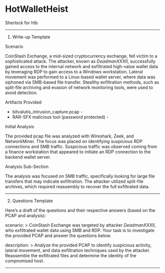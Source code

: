 # HotWalletHeist
Sherlock for htb

---

1. Write-up Template

Scenario

CoinStash Exchange, a mid-sized cryptocurrency exchange, fell victim to a sophisticated attack. The attacker, known as *DeadmanXXXII*, successfully gained access to the internal network and exfiltrated high-value wallet data by leveraging RDP to gain access to a Windows workstation. Lateral movement was performed to a Linux-based wallet server, where data was siphoned via SMB-based file transfer. Stealthy exfiltration methods, such as split-file archiving and evasion of network monitoring tools, were used to avoid detection.

Artifacts Provided

- bitvalutis_intrusion_capture.pcap - *<insert file hash here>*
- RAR-SFX malicious tool (password protected) - *<insert file hash here>*

Initial Analysis

The provided pcap file was analyzed with Wireshark, Zeek, and NetworkMiner. The focus was placed on identifying suspicious RDP connections and SMB traffic. Suspicious traffic was observed coming from a finance workstation that appeared to initiate an RDP connection to the backend wallet server.

Analysis Sub-Section

The analysis was focused on SMB traffic, specifically looking for large file transfers that may indicate exfiltration. The attacker utilized split-file archives, which required reassembly to recover the full exfiltrated data.


---

2. Questions Template

Here’s a draft of the questions and their respective answers (based on the PCAP and analysis):

scenario: >
  CoinStash Exchange was targeted by attacker *DeadmanXXXII*, who exfiltrated wallet data using SMB and RDP. Your task is to investigate the provided PCAP and answer the questions below.

description: >
  Analyze the provided PCAP to identify suspicious activity, lateral movement, and data exfiltration techniques used by the attacker. Reassemble the exfiltrated files and determine the identity of the compromised host.




---



